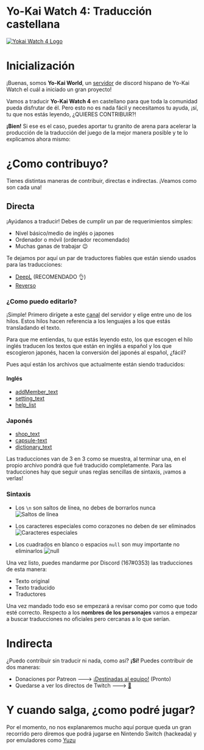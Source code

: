 # Yo-Kai Watch 4: Traducción castellana
[![Yokai Watch 4 Logo](https://cdn.discordapp.com/attachments/779525789921705988/969720990659665960/logo.png)](https://discord.gg/4Rs73pXXdy)

# Inicialización
¡Buenas, somos **Yo-Kai World**, un [servidor](https://discord.gg/4Rs73pXXdy) de discord hispano de Yo-Kai Watch el cuál a iniciado un gran proyecto!

Vamos a traducir **Yo-Kai Watch 4** en castellano para que toda la comunidad pueda disfrutar de él.
Pero esto no es nada fácil y necesitamos tu ayuda, ¡sí, tu que nos estás leyendo, ¿QUIERES CONTRIBUIR?!

**¡Bien!** Si ese es el caso, puedes aportar tu granito de arena para acelerar la producción de la traducción del juego de la mejor manera posible y te lo explicamos ahora mismo:

# ¿Como contribuyo?
Tienes distintas maneras de contribuir, directas e indirectas. ¡Veamos como son cada una!

## Directa
¡Ayúdanos a traducir! Debes de cumplir un par de requerimientos simples:

- Nivel básico/medio de inglés o japones
- Ordenador o móvil (ordenador recomendado)
- Muchas ganas de trabajar 😉

Te dejamos por aquí un par de traductores fiables que están siendo usados para las traducciones:
- [DeepL](https://www.deepl.com/translator) (RECOMENDADO 👌)
- [Reverso](https://www.reverso.net/traducci%C3%B3n-texto)

### ¿Como puedo editarlo?
¡Simple! Primero dirígete a este [canal](https://discord.gg/MqvuE5MJKq) del servidor y elige entre uno de los hilos. Estos hilos hacen referencia a los lenguajes a los que estás transladando el texto.

Para que me entiendas, tu que estás leyendo esto, los que escogen el hilo inglés traducen los textos que están en inglés a español y los que escogieron japonés, hacen la conversión del japonés al español, ¿fácil?

Pues aquí están los archivos que actualmente están siendo traducidos:

#### Inglés
- [addMember_text](https://github.com/167BOT/Yokai-Watch-4-Traduccion/blob/main/addmenber_text.cfg.bin)
- [setting_text](https://github.com/167BOT/Yokai-Watch-4-Traduccion/blob/main/setting_text.cfg.bin)
- [help_list](https://github.com/167BOT/Yokai-Watch-4-Traduccion/blob/main/help_list_text.cfg.bin)

### Japonés
- [shop_text](https://github.com/167BOT/Yokai-Watch-4-Traduccion/blob/main/shop_text.cfg.bin)
- [capsule-text](https://github.com/167BOT/Yokai-Watch-4-Traduccion/blob/main/capsule_text.cfg.bin)
- [dictionary_text](https://github.com/167BOT/Yokai-Watch-4-Traduccion/blob/main/dictionary_text.cfg.bin)

Las traducciones van de 3 en 3 como se muestra, al terminar una, en el propio archivo pondrá que fué traducido completamente.
Para las traducciones hay que seguir unas reglas sencillas de sintaxis, ¡vamos a verlas!

### Sintaxis
- Los `\n` son saltos de línea, no debes de borrarlos nunca
![Saltos de línea](https://cdn.discordapp.com/attachments/779525789921705988/969734783208915006/unknown.png)

- Los caracteres especiales como corazones no deben de ser eliminados
![Caracteres especiales](https://cdn.discordapp.com/attachments/779525789921705988/969734972871176202/unknown.png)

- Los cuadrados en blanco o espacios `null` son muy importante no eliminarlos
![null](https://cdn.discordapp.com/attachments/779525789921705988/969735150395080784/unknown.png)

Una vez listo, puedes mandarme por Discord (167#0353) las traducciones de esta manera:
- Texto original
- Texto traducido
- Traductores

Una vez mandado todo eso se empezará a revisar como por como que todo esté correcto.
Respecto a los **nombres de los personajes** vamos a empezar a buscar traducciones no oficiales pero cercanas a lo que serían.

# Indirecta
¿Puedo contribuir sin traducir ni nada, como así? **¡Sí!**
Puedes contribuir de dos maneras:

- Donaciones por Patreon ---> [¡Destinadas al equipo!]() (Pronto)
- Quedarse a ver los directos de Twitch ---> [💝](https://www.twitch.tv/167_xd)

# Y cuando salga, ¿como podré jugar?
Por el momento, no nos explanaremos mucho aquí porque queda un gran recorrido pero diremos que podrá jugarse en Nintendo Switch (hackeada) y por emuladores como [Yuzu](https://yuzu-emu.org/)
